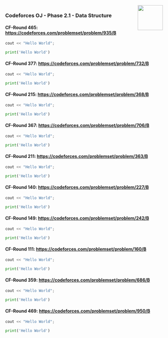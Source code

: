 <img align="right" width="80" src="https://github.com/cs-MohamedAyman/Problem-Solving-Training/blob/master/online-judges-logos/codeforces.jpg">

### Codeforces OJ - Phase 2.1 - Data Structure

#### CF-Round 465: https://codeforces.com/problemset/problem/935/B
```cpp
cout << "Hello World";
```
```python
print('Hello World')
```

#### CF-Round 377: https://codeforces.com/problemset/problem/732/B
```cpp
cout << "Hello World";
```
```python
print('Hello World')
```

#### CF-Round 215: https://codeforces.com/problemset/problem/368/B
```cpp
cout << "Hello World";
```
```python
print('Hello World')
```

#### CF-Round 367: https://codeforces.com/problemset/problem/706/B
```cpp
cout << "Hello World";
```
```python
print('Hello World')
```

#### CF-Round 211: https://codeforces.com/problemset/problem/363/B
```cpp
cout << "Hello World";
```
```python
print('Hello World')
```

#### CF-Round 140: https://codeforces.com/problemset/problem/227/B
```cpp
cout << "Hello World";
```
```python
print('Hello World')
```

#### CF-Round 149: https://codeforces.com/problemset/problem/242/B
```cpp
cout << "Hello World";
```
```python
print('Hello World')
```

#### CF-Round 111: https://codeforces.com/problemset/problem/160/B
```cpp
cout << "Hello World";
```
```python
print('Hello World')
```

#### CF-Round 359: https://codeforces.com/problemset/problem/686/B
```cpp
cout << "Hello World";
```
```python
print('Hello World')
```

#### CF-Round 469: https://codeforces.com/problemset/problem/950/B
```cpp
cout << "Hello World";
```
```python
print('Hello World')
```
